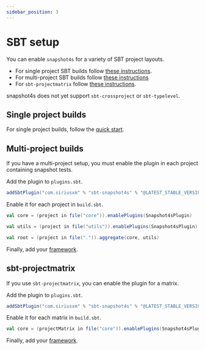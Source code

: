 ```yaml
---
sidebar_position: 3
---
```


# SBT setup

You can enable `snapshot4s` for a variety of SBT project layouts.

 - For single project SBT builds follow [these instructions](#single-project-builds).
 - For multi-project SBT builds follow [these instructions](#multi-project-builds)
 - For `sbt-projectmatrix` follow [these instructions](#sbt-projectmatrix).

snapshot4s does not yet support `sbt-crossproject` or `sbt-typelevel`.

## Single project builds

For single project builds, follow the [quick start](./quick-start.md#quick-start).

## Multi-project builds

If you have a multi-project setup, you must enable the plugin in each project containing snapshot tests.

Add the plugin to `plugins.sbt`.

```scala
addSbtPlugin("com.siriusxm" % "sbt-snapshot4s" % "@LATEST_STABLE_VERSION@")
```

Enable it for each project in `build.sbt`.

```scala
val core = (project in file("core")).enablePlugins(Snapshot4sPlugin)

val utils = (project in file("utils")).enablePlugins(Snapshot4sPlugin)

val root = (project in file(".")).aggregate(core, utils)
```

Finally, add your [framework](./supported-frameworks.md).

## sbt-projectmatrix

If you use `sbt-projectmatrix`, you can enable the plugin for a matrix.

Add the plugin to `plugins.sbt`.

```scala
addSbtPlugin("com.siriusxm" % "sbt-snapshot4s" % "@LATEST_STABLE_VERSION@")
```

Enable it for each matrix in `build.sbt`.

```scala
val core = (projectMatrix in file("core")).enablePlugins(Snapshot4sPlugin)
```

Finally, add your [framework](./supported-frameworks.md).
